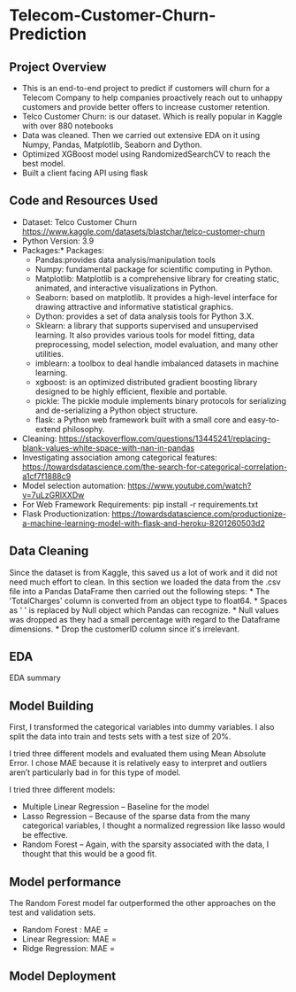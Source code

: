 # Telecom-Customer-Churn-Prediction

## Project Overview
* This is an end-to-end project to predict if customers will churn for a Telecom Company to help companies proactively reach out to unhappy customers and provide better offers to increase customer retention.
* Telco Customer Churn: is our dataset. Which is really popular in Kaggle with over 880 notebooks
* Data was cleaned. Then we carried out extensive EDA on it using Numpy, Pandas, Matplotlib, Seaborn and Dython. 
* Optimized XGBoost model using RandomizedSearchCV to reach the best model.
* Built a client facing API using flask

## Code and Resources Used
* Dataset: Telco Customer Churn https://www.kaggle.com/datasets/blastchar/telco-customer-churn
* Python Version: 3.9
* Packages:* Packages: 
    - Pandas:provides data analysis/manipulation tools
    - Numpy: fundamental package for scientific computing in Python.
    - Matplotlib: Matplotlib is a comprehensive library for creating static, animated, and interactive visualizations in Python.
    - Seaborn: based on matplotlib. It provides a high-level interface for drawing attractive and informative statistical graphics.
    - Dython: provides a set of data analysis tools for Python 3.X. 
    - Sklearn: a library that supports supervised and unsupervised learning. It also provides various tools for model fitting, data             preprocessing, model selection, model evaluation, and many other utilities.
    - imblearn: a toolbox to deal handle imbalanced datasets in machine learning.
    - xgboost:  is an optimized distributed gradient boosting library designed to be highly efficient, flexible and portable.
    - pickle: The pickle module implements binary protocols for serializing and de-serializing a Python object structure.
    - flask:  a Python web framework built with a small core and easy-to-extend philosophy.
* Cleaning: https://stackoverflow.com/questions/13445241/replacing-blank-values-white-space-with-nan-in-pandas
* Investigating association among categorical features: https://towardsdatascience.com/the-search-for-categorical-correlation-a1cf7f1888c9
* Model selection automation: https://www.youtube.com/watch?v=7uLzGRlXXDw
* For Web Framework Requirements: pip install -r requirements.txt
* Flask Productionization: https://towardsdatascience.com/productionize-a-machine-learning-model-with-flask-and-heroku-8201260503d2

## Data Cleaning
Since the dataset is from Kaggle, this saved us a lot of work and it did not need much effort to clean. In this section we loaded the data from the .csv file into a Pandas DataFrame then carried out the following steps:
    * The 'TotalCharges' column is converted from an object type to float64.
    * Spaces as ' ' is replaced by Null object which Pandas can recognize.
    * Null values was dropped as they had a small percentage with regard to the Dataframe dimensions.
    * Drop the customerID column since it's irrelevant.

## EDA
EDA summary

## Model Building
First, I transformed the categorical variables into dummy variables. I also split the data into train and tests sets with a test size of 20%.

I tried three different models and evaluated them using Mean Absolute Error. I chose MAE because it is relatively easy to interpret and outliers aren’t particularly bad in for this type of model.

I tried three different models:

* Multiple Linear Regression – Baseline for the model
* Lasso Regression – Because of the sparse data from the many categorical variables, I thought a normalized regression like lasso would be effective.
* Random Forest – Again, with the sparsity associated with the data, I thought that this would be a good fit.

## Model performance

The Random Forest model far outperformed the other approaches on the test and validation sets.

* Random Forest : MAE = 
* Linear Regression: MAE = 
* Ridge Regression: MAE = 

## Model Deployment
